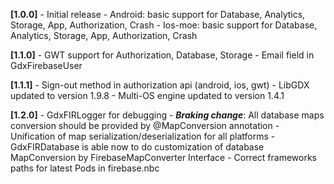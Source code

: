 **[1.0.0]**
\- Initial release
\- Android: basic support for Database, Analytics, Storage, App, Authorization, Crash
\- Ios-moe: basic support for Database, Analytics, Storage, App, Authorization, Crash

**[1.1.0]**
\- GWT support for Authorization, Database, Storage
\- Email field in GdxFirebaseUser

**[1.1.1]**
\- Sign-out method in authorization api (android, ios, gwt)
\- LibGDX updated to version 1.9.8
\- Multi-OS engine updated to version 1.4.1

**[1.2.0]**
\- GdxFIRLogger for debugging
\- ***Braking change***: All database maps conversion should be provided by @MapConversion annotation
\- Unification of map serialization/deserialization for all platforms
\- GdxFIRDatabase is able now to do customization of database MapConversion by FirebaseMapConverter Interface
\- Correct frameworks paths for latest Pods in firebase.nbc

